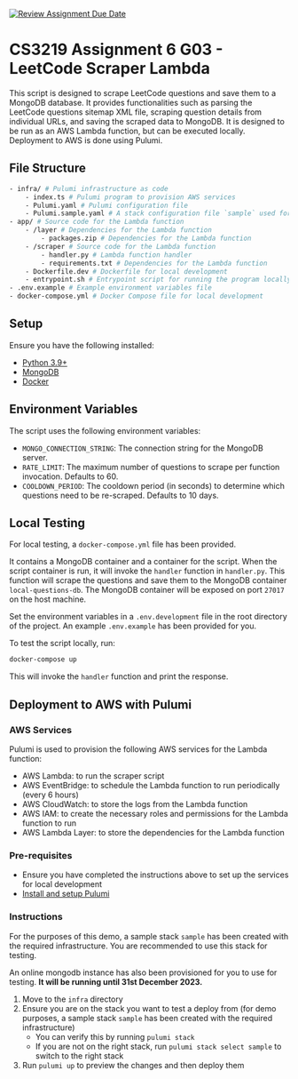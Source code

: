 [![Review Assignment Due Date](https://classroom.github.com/assets/deadline-readme-button-24ddc0f5d75046c5622901739e7c5dd533143b0c8e959d652212380cedb1ea36.svg)](https://classroom.github.com/a/UxpU_KWG)

# CS3219 Assignment 6 G03 - LeetCode Scraper Lambda

This script is designed to scrape LeetCode questions and save them to a MongoDB database. It provides functionalities such as parsing the LeetCode questions sitemap XML file, scraping question details from individual URLs, and saving the scraped data to MongoDB. It is designed to be run as an AWS Lambda function, but can be executed locally. Deployment to AWS is done using Pulumi.

## File Structure

```bash
- infra/ # Pulumi infrastructure as code
    - index.ts # Pulumi program to provision AWS services
    - Pulumi.yaml # Pulumi configuration file
    - Pulumi.sample.yaml # A stack configuration file `sample` used for demo purposes
- app/ # Source code for the Lambda function
    - /layer # Dependencies for the Lambda function
        - packages.zip # Dependencies for the Lambda function
    - /scraper # Source code for the Lambda function
        - handler.py # Lambda function handler
        - requirements.txt # Dependencies for the Lambda function
    - Dockerfile.dev # Dockerfile for local development
    - entrypoint.sh # Entrypoint script for running the program locally
- .env.example # Example environment variables file
- docker-compose.yml # Docker Compose file for local development
```

## Setup

Ensure you have the following installed:

- [Python 3.9+](https://www.python.org/downloads/)
- [MongoDB](https://www.mongodb.com/try/download/community)
- [Docker](https://www.docker.com/products/docker-desktop)

## Environment Variables

The script uses the following environment variables:

- `MONGO_CONNECTION_STRING`: The connection string for the MongoDB server.
- `RATE_LIMIT`: The maximum number of questions to scrape per function invocation. Defaults to 60.
- `COOLDOWN_PERIOD`: The cooldown period (in seconds) to determine which questions need to be re-scraped. Defaults to 10 days.

## Local Testing

For local testing, a `docker-compose.yml` file has been provided. 

It contains a MongoDB container and a container for the script. When the script container is run, it will invoke the `handler` function in `handler.py`. This function will scrape the questions and save them to the MongoDB container `local-questions-db`. The MongoDB container will be exposed on port `27017` on the host machine.

Set the environment variables in a `.env.development` file in the root directory of the project. An example `.env.example` has been provided for you.

To test the script locally, run:

```bash
docker-compose up
```

This will invoke the `handler` function and print the response.

## Deployment to AWS with Pulumi

### AWS Services

Pulumi is used to provision the following AWS services for the Lambda function:

- AWS Lambda: to run the scraper script
- AWS EventBridge: to schedule the Lambda function to run periodically (every 6 hours)
- AWS CloudWatch: to store the logs from the Lambda function
- AWS IAM: to create the necessary roles and permissions for the Lambda function to run
- AWS Lambda Layer: to store the dependencies for the Lambda function

### Pre-requisites

- Ensure you have completed the instructions above to set up the services for local development
- [Install and setup Pulumi](https://www.pulumi.com/docs/clouds/aws/get-started/begin/)

### Instructions

For the purposes of this demo, a sample stack `sample` has been created with the required infrastructure. You are recommended to use this stack for testing.

An online mongodb instance has also been provisioned for you to use for testing. **It will be running until 31st December 2023.**

1. Move to the `infra` directory
2. Ensure you are on the stack you want to test a deploy from (for demo purposes, a sample stack `sample` has been created with the required infrastructure)
   - You can verify this by running `pulumi stack`
   - If you are not on the right stack, run `pulumi stack select sample` to switch to the right stack
3. Run `pulumi up` to preview the changes and then deploy them

